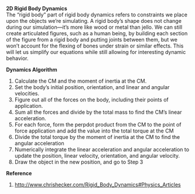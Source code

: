 **2D Rigid Body Dynamics**\
The “rigid body” part of rigid body dynamics refers to constraints we place upon the objects we’re simulating. A rigid body’s shape does not change during our simulation—it’s more like wood or metal than jello. We can still create articulated figures, such as a human being, by building each section of the figure from a rigid body and putting joints between them, but we won’t account for the flexing of bones under strain or similar effects. This will let us simplify our equations while still allowing for interesting dynamic behavior.

**Dynamics Algorithm**
1. Calculate the CM and the moment of inertia at the CM.
2. Set the body’s initial position, orientation, and linear and angular velocities.
3. Figure out all of the forces on the body, including their points of application.
4. Sum all the forces and divide by the total mass to find the CM’s linear acceleration.
5. For each force, form the perpdot product from the CM to the point of force application and add the value into the total torque at the CM
6. Divide the total torque by the moment of inertia at the CM to find the angular acceleration 
7. Numerically integrate the linear acceleration and angular acceleration to update the position, linear velocity, orientation, and angular velocity.
8. Draw the object in the new position, and go to Step 3

**Reference**
1. http://www.chrishecker.com/Rigid_Body_Dynamics#Physics_Articles
